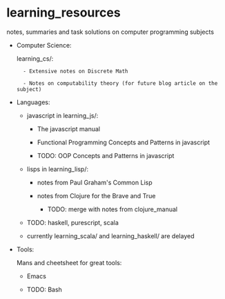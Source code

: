 # learning_resources
notes, summaries and task solutions on computer programming subjects


- Computer Science:

    learning_cs/:

        - Extensive notes on Discrete Math

        - Notes on computability theory (for future blog article on the subject)


- Languages:

  - javascript in learning_js/:

    - The javascript manual

    - Functional Programming Concepts and Patterns in javascript

    - TODO: OOP Concepts and Patterns in javascript

  - lisps in learning_lisp/:

    - notes from Paul Graham's Common Lisp

    - notes from Clojure for the Brave and True

        - TODO: merge with notes from clojure_manual

  - TODO: haskell, purescript, scala

  - currently learning_scala/ and learning_haskell/ are delayed

- Tools:

    Mans and cheetsheet for great tools:

    - Emacs

    - TODO: Bash
